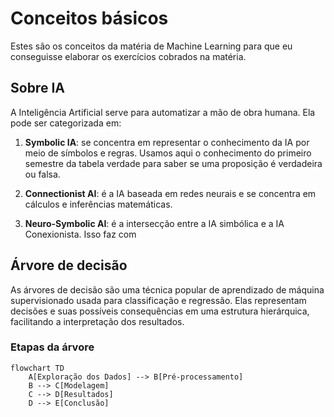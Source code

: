 # Conceitos básicos

Estes são os conceitos da matéria de Machine Learning para que eu conseguisse elaborar os exercícios cobrados na matéria.

## Sobre IA

A Inteligência Artificial serve para automatizar a mão de obra humana. Ela pode ser categorizada em:

1. **Symbolic IA**: se concentra em representar o conhecimento da IA por meio de símbolos e regras. Usamos aqui o conhecimento do primeiro semestre da tabela verdade para saber se uma proposição é verdadeira ou falsa.

2. **Connectionist AI**: é a IA baseada em redes neurais e se concentra em cálculos e inferências matemáticas.

3. **Neuro-Symbolic AI**: é a intersecção entre a IA simbólica e a IA Conexionista. Isso faz com

## Árvore de decisão

As árvores de decisão são uma técnica popular de aprendizado de máquina supervisionado usada para classificação e regressão. Elas representam decisões e suas possíveis consequências em uma estrutura hierárquica, facilitando a interpretação dos resultados.

### Etapas da árvore

```mermaid
flowchart TD
    A[Exploração dos Dados] --> B[Pré-processamento]
    B --> C[Modelagem]
    C --> D[Resultados]
    D --> E[Conclusão]
```
